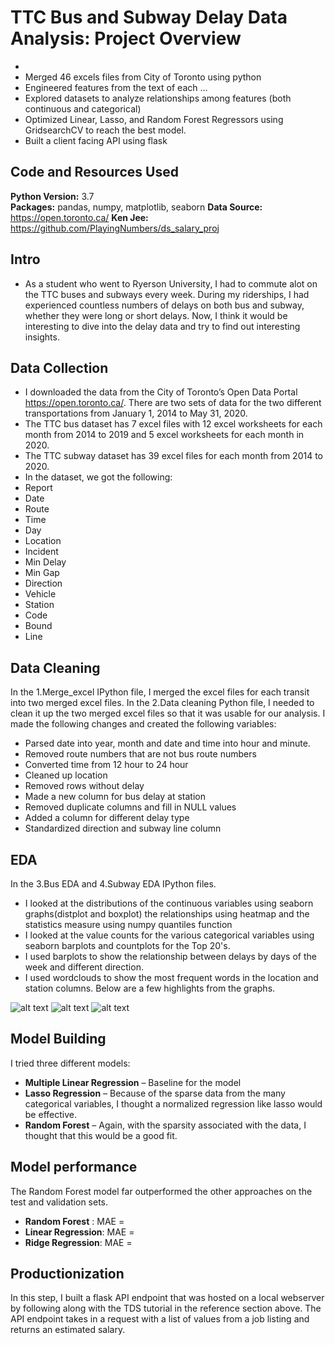 # TTC Bus and Subway Delay Data Analysis: Project Overview
* 
* Merged 46 excels files from City of Toronto using python
* Engineered features from the text of each ...
* Explored datasets to analyze relationships among features (both continuous and categorical)
* Optimized Linear, Lasso, and Random Forest Regressors using GridsearchCV to reach the best model. 
* Built a client facing API using flask 

## Code and Resources Used 
**Python Version:** 3.7  
**Packages:** pandas, numpy, matplotlib, seaborn 
**Data Source:**  https://open.toronto.ca/
**Ken Jee:** https://github.com/PlayingNumbers/ds_salary_proj

## Intro
* As a student who went to Ryerson University, I had to commute alot on the TTC buses and subways every week. During my riderships, I had experienced countless numbers of delays on both bus and subway, whether they were long or short delays. Now, I think it would be interesting to dive into the delay data and try to find out interesting insights.

## Data Collection
* I downloaded the data from the City of Toronto’s Open Data Portal https://open.toronto.ca/. There are two sets of data for the two different transportations from January 1, 2014 to May 31, 2020.
* The TTC bus dataset has 7 excel files with 12 excel worksheets for each month from 2014 to 2019 and 5 excel worksheets for each month in 2020.
* The TTC subway dataset has 39 excel files for each month from 2014 to 2020.
* In the dataset, we got the following:
*	Report 
*  Date	
*  Route	
*  Time	
*  Day	
*  Location	
*  Incident	
*  Min Delay	
*  Min Gap	
*  Direction	
*  Vehicle
*  Station	
*  Code	
*  Bound	
*  Line

## Data Cleaning
In the 1.Merge_excel IPython file, I merged the excel files for each transit into two merged excel files.
In the 2.Data cleaning Python file, I needed to clean it up the two merged excel files so that it was usable for our analysis. I made the following changes and created the following variables:

*	Parsed date into year, month and date and time into hour and minute.
*	Removed route numbers that are not bus route numbers
*	Converted time from 12 hour to 24 hour
*  Cleaned up location 
*	Removed rows without delay
*  Made a new column for bus delay at station
*  Removed duplicate columns and fill in NULL values
*  Added a column for different delay type
*  Standardized direction and subway line column

## EDA
In the 3.Bus EDA and 4.Subway EDA IPython files. 
* I looked at the distributions of the continuous variables using seaborn graphs(distplot and boxplot)  the relationships using heatmap and the statistics measure using numpy quantiles function
* I looked at the value counts for the various categorical variables using seaborn barplots and countplots for the Top 20's.
* I used barplots to show the relationship between delays by days of the week and different direction.
* I used wordclouds to show the most frequent words in the location and station columns.
Below are a few highlights from the graphs. 

![alt text](")
![alt text](")
![alt text](")

## Model Building 
 
I tried three different models:
*	**Multiple Linear Regression** – Baseline for the model
*	**Lasso Regression** – Because of the sparse data from the many categorical variables, I thought a normalized regression like lasso would be effective.
*	**Random Forest** – Again, with the sparsity associated with the data, I thought that this would be a good fit. 

## Model performance
The Random Forest model far outperformed the other approaches on the test and validation sets. 
*	**Random Forest** : MAE =
*	**Linear Regression**: MAE = 
*	**Ridge Regression**: MAE = 

## Productionization 
In this step, I built a flask API endpoint that was hosted on a local webserver by following along with the TDS tutorial in the reference section above. The API endpoint takes in a request with a list of values from a job listing and returns an estimated salary. 


